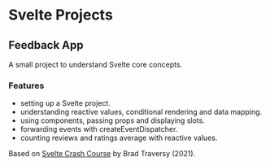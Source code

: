 # Svelte Projects

## Feedback App

A small project to understand Svelte core concepts.

### Features

- setting up a Svelte project.
- understanding reactive values, conditional rendering and data mapping.
- using components, passing props and displaying slots.
- forwarding events with createEventDispatcher.
- counting reviews and ratings average with reactive values.

Based on [Svelte Crash Course](https://www.youtube.com/watch?v=3TVy6GdtNuQ) by Brad Traversy (2021).
